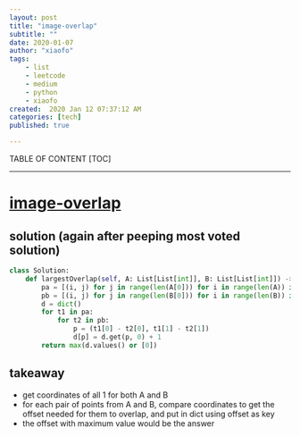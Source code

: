 ```yaml
---
layout: post
title: "image-overlap"
subtitle: ""
date: 2020-01-07
author: "xiaofo"
tags: 
    - list
    - leetcode
    - medium
    - python
    - xiaofo
created:  2020 Jan 12 07:37:12 AM
categories: [tech]
published: true

---
```


TABLE OF CONTENT
[TOC]

- - -

# [image-overlap](https://leetcode.com/problems/image-overlap/)

## solution (again after peeping most voted solution) 

```python
class Solution:
    def largestOverlap(self, A: List[List[int]], B: List[List[int]]) -> int:
        pa = [(i, j) for j in range(len(A[0])) for i in range(len(A)) if A[i][j]]
        pb = [(i, j) for j in range(len(B[0])) for i in range(len(B)) if B[i][j]]
        d = dict()
        for t1 in pa:
            for t2 in pb:
                p = (t1[0] - t2[0], t1[1] - t2[1])
                d[p] = d.get(p, 0) + 1
        return max(d.values() or [0]) 
```
## takeaway 

- get coordinates of all 1 for both A and B
- for each pair of points from A and B, compare coordinates to get the offset needed for them to overlap, and put in dict using offset as key
- the offset with maximum value would be the answer
